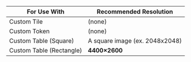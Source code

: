 |For Use With|Recommended Resolution|
|---|---|
|Custom Tile|(none)|
|Custom Token|(none)|
|Custom Table (Square)|A square image (ex. 2048x2048)|
|Custom Table (Rectangle)|**4400×2600**|
